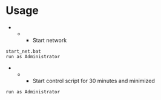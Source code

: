 # Usage
- - - Start network

```
start_net.bat
run as Administrator
```
- - - Start control script for 30 minutes and minimized
```
run as Administrator

```
